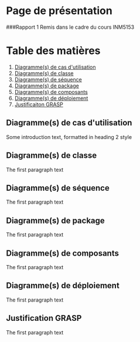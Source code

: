 # Page de présentation

###Rapport 1
Remis dans le cadre du cours INM5153

# Table des matières
1. [Diagramme(s) de cas d'utilisation](#cas)
2. [Diagramme(s) de classe](#classe)
3. [Diagramme(s) de séquence](#sequence)
4. [Diagramme(s) de package](#package)
5. [Diagramme(s) de composants](#comp)
6. [Diagramme(s) de déploiement](#dep)
6. [Justificaiton GRASP](#grasp)

## Diagramme(s) de cas d'utilisation <a name="cas"></a>
Some introduction text, formatted in heading 2 style

## Diagramme(s) de classe <a name="classe"></a>
The first paragraph text

## Diagramme(s) de séquence <a name="sequence"></a>
The first paragraph text

## Diagramme(s) de package <a name="package"></a>
The first paragraph text

## Diagramme(s) de composants <a name="comp"></a>
The first paragraph text

## Diagramme(s) de déploiement <a name="dep"></a>
The first paragraph text

## Justification GRASP <a name="grasp"></a>
The first paragraph text
